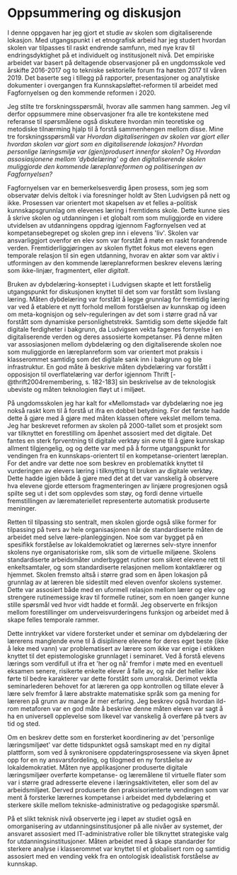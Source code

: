 
# Oppsummering og diskusjon

I denne oppgaven har jeg gjort et studie av skolen som digitaliserende lokasjon. Med utgangspunkt i et etnografisk arbeid har jeg studert hvordan skolen var tilpasses til raskt endrende samfunn, med nye krav til endringsdyktighet på et individuelt og institusjonelt nivå. Det empiriske arbeidet var basert på deltagende observasjoner på en ungdomsskole ved årskifte 2016-2017 og to tekniske sektorielle forum fra høsten 2017 til våren 2019. Det baserte seg i tillegg på rapporter, presentasjoner og analytiske dokumenter i overgangen fra Kunnskapsløftet-reformen til arbeidet med Fagfornyelsen og den kommende reformen i 2020.

Jeg stilte tre forskningsspørsmål, hvorav alle sammen hang sammen. Jeg vil derfor oppsummere mine observasjoner fra alle tre kontekstene med referanse til spørsmålene også diskutere hvordan min teoretiske og metodiske tilnærming hjalp til å forstå sammenhengen mellom disse. Mine tre forskningsspørsmål var *Hvordan digitaliseringen av skolen var gjort eller hvordan skolen var gjort som en digitaliserende lokasjon?* *Hvordan personlige læringsmiljø var (gjen)produsert innenfor skolen?* Og *Hvordan assosiasjonene mellom 'dybdelæring' og den digitaliserende skolen muliggjorde den kommende læreplanreformen og politiseringen av Fagfornyelsen?*

Fagfornyelsen var en bemerkelsesverdig åpen prosess, som jeg som observatør delvis deltok i via foresninger holdt av Sten Ludvigsen på nett og ikke. Prosessen var orientert mot skapelsen av et felles a-politisk kunnskapsgrunnlag om elevenes læring i fremtidens skole. Dette kunne sies å skrive skolen og utdanningen i et globalt rom som muliggjorde en videre utvidelsen av utdanningens oppdrag igjennom Fagfornyelsen ved at kompetansebegrepet og skolen grep inn i elevens 'liv'. Skolen var ansvarliggjort ovenfor en elev som var forstått å møte en raskt forandrende verden. Fremtiderliggjøringen av skolen flyttet fokus mot elevens egen temporale relasjon til sin egen utdanning, hvorav en aktør som var aktiv i utformingen av den kommende læreplanreformen beskrev elevens læring som ikke-linjær, fragmentert, eller *digitalt*.

Bruken av dybdelæring-konseptet i Ludvigsen skapte et lett forståelig utgangspunkt for diskusjonen knyttet til det som var forstått som livslang læring. Måten dybdelæring var forstått å legge grunnlag for fremtidig læring var ved å etablere et nytt forhold mellom forståelsen av kunnskap og ideen om meta-kognisjon og selv-reguleringen av det som i større grad nå var forstått som dynamiske personlighetstrekk. Samtidig som dette skjedde falt digitale ferdigheter i bakgrunn, da Ludvigsen vekta fagenes fornyelse i en digitaliserende verden og deres assosierte kompetanser. På denne måten var assosiasjonen mellom dybdelæring og den digitaliserende skolen noe som muliggjorde en læreplanreform som var orientert mot praksis i klasserommet samtidig som det digitale sank inn i bakgrunn og ble infrastruktur. En god måte å beskrive måten dybdelæring var forstått i opposisjon til overflatelæring var derfor igjennom Thrift [-@thrift2004remembering, s. 182-183] sin beskrivelse av de teknologisk ubeviste og måten teknologien fløyt ut i miljøet.

På ungdomsskolen jeg har kalt for «Mellomstad» var dybdelæring noe jeg nokså raskt kom til å forstå ut ifra en dobbel betydning. For det første hadde dette å gjøre med å gjøre med måten klassen oftere vekslet mellom tema. Jeg har beskrevet reformen av skolen på 2000-tallet som et prosjekt som var tilknyttet en forestilling om åpenhet assosiert med det digitale. Det fantes en sterk fprventning til digitale verktøy sin evne til å gjøre kunnskap allment tilgjengelig, og og dette var med på å forme utgangspunkt for vendingen fra en kunnskaps-orientert til en kompetanse-orientert læreplan. For det andre var dette noe som beskrev en problematikk knyttet til vurderingen av elevers læring i tilknytting til bruken av digitale verktøy. Dette hadde igjen både å gjøre med det at det var vanskelig å observere hva elevene gjorde ettersom fragmenteringen av linjære progresjonen også spilte seg ut i det som opplevdes som støy, og fordi denne virtuelle fremstillingen av læremateriellet representerte automatisk produserte meninger.

Retten til tilpassing sto sentralt, men skolen gjorde også slike former for tilpassing på tvers av hele organisasjonen når de standardiserte måten de arbeidet med selve lære-planleggingen. Noe som var bygget på en spesifikk forståelse av lokaldemokratiet og lærernes selv-styre innenfor skolens nye organisatoriske rom, slik som de virtuelle miljøene. Skolens standardiserte arbeidsmåter underbygget rutiner som sikret elevene rett til enkeltsamtaler, og som standardiserte relasjonen mellom kontaktlærer og hjemmet. Skolen fremsto altså i større grad som en åpen lokasjon på grunnlag av at læreren ble sidestilt med eleven ovenfor skolens systemer. Dette var assosiert både med en uformell relasjon mellom lærer og elev og strengere rutinemessige krav til formelle rutiner, som en noen ganger kunne stille spørsmål ved hvor vidt hadde et formål. Jeg observerte en friksjon mellom forestillinger om underveisvurderingens funksjon og arbeidet med å skape felles temporale rammer.

Dette inntrykket var videre forsterket under et seminar om dybdelæring der lærerens manglende evne til å disiplinere elevene for deres eget beste (ikke å leke med vann) var problematisert av lærere som ikke var enige i etikken knyttet til det epistemologiske grunnlaget i seminaret. Ved å forstå elevens lærings som verdifull ut ifra et 'her og nå' fremfor i møte med en eventuell eksamen senere, risikerte enkelte elever å falle av, og når det heller ikke førte til bedre karakterer var dette forstått som umoralsk. Derimot vektla seminarlederen behovet for at læreren ga opp kontrollen og tillate elever å lære selv fremfor å lære abstrakte matematiske språk som ga mening for læreren på grunn av mange år mer erfaring. Jeg beskrev også hvordan ild-rom metaforen var en god måte å beskrive denne måten eleven var sagt å ha en universell opplevelse som likevel var vanskelig å overføre på tvers av tid og sted.

Om en beskrev dette som en forsterket koordinering av det 'personlige læringsmiljøet' var dette tidspunktet også samskapt med en ny digital plattform, som ved å synkronisere oppdateringsprosessene via skyen åpnet opp for en ny ansvarsfordeling, og tilogmed en ny forståelse av lokaldemokratiet. Måten nye applikasjoner produserte digitale læringsmiljøer overførte kompetanse- og læremålene til virtuelle flater som var i større grad adresserte elevene i læringsaktiviteten, eller som del av arbeidsmiljøet. Derved produserte den praksisorienterte vendingen som var ment å forsterke lærernes kompetanse i arbeidet med dybdelæring et sterkere skille mellom tekniske-administrative og pedagogiske spørsmål.

På et slikt teknisk nivå observerte jeg i løpet av studiet også en omorganisering av utdanningsinstitusjoner på alle nivåer av systemet, der ansvaret assosiert med IT-administrative roller ble tilknyttet strategiske valg for utdanningsinstitusjoner. Måten arbeidet med å skape standarder for sterkere analyse i klasserommet var knyttet til et globalisert rom og samtidig assosiert med en vending vekk fra en ontologisk idealistisk forståelse av kunnskap. 
